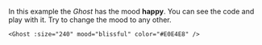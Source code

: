 In this example the _Ghost_ has the mood <b>happy</b>. You can see the code and play with it. Try to change the mood to any other.

```
<Ghost :size="240" mood="blissful" color="#E0E4E8" />
```
